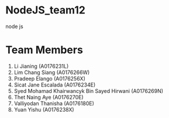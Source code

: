 # NodeJS_team12
node js


Team Members 
============
1. Li Jianing (A0176231L)
2. Lim Chang Siang (A0176266W)
3. Pradeep Elango (A0176256X)
4. Sicat Jane Escalada (A0176234E)
5. Syed Mohamad Khairwancyk Bin Sayed Hirwani (A0176269N)
6. Thet Naing Aye (A0176270E)
7. Valliyodan Thanisha (A0176180E)
8. Yuan Yishu (A0176238X)